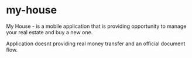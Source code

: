 # my-house
 My House - is a mobile application that is providing opportunity to manage your real estate and buy a new one.  
 
 
 
 
 
 
 
 
 
 
 
 
 
 
 
 
 
 
 
 Application doesnt providing real money transfer and an official document flow.
